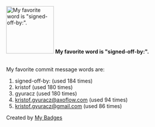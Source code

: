 <img src="https://my-badges.github.io/my-badges/favorite-word.png" alt="My favorite word is &quot;signed-off-by:&quot;." title="My favorite word is &quot;signed-off-by:&quot;." width="128">
<strong>My favorite word is &quot;signed-off-by:&quot;.</strong>
<br><br>

My favorite commit message words are:

1. signed-off-by: (used 184 times)
2. kristof (used 180 times)
3. gyuracz (used 180 times)
4. <kristof.gyuracz@axoflow.com> (used 94 times)
5. <kristof.gyuracz@gmail.com> (used 86 times)


Created by <a href="https://github.com/my-badges/my-badges">My Badges</a>